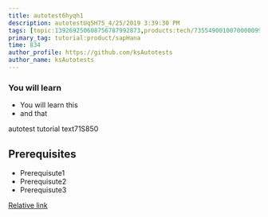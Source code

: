 ```yaml
---
title: autotest6hyqh1
description: autotestUq5H75_4/25/2019 3:39:30 PM
tags: [topic:139269250608756787992873,products:tech/73554900100700000996,tutorial:experience/advanced]
primary_tag: tutorial:product/sapHana
time: 834
author_profile: https://github.com/ksAutotests
author_name: ksAutotests
---
```

### You will learn
- You will learn this
- and that

autotest tutorial text71S850

## Prerequisites
- Prerequisute1
- Prerequisute2
- Prerequisute3

[Relative link](autotest_tutorialib2p02)
